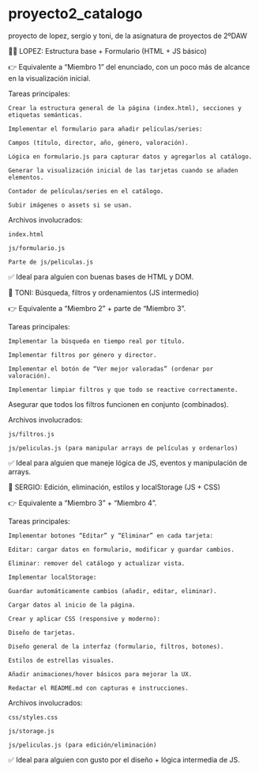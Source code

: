 # proyecto2_catalogo
proyecto de lopez, sergio y toni, de la asignatura de proyectos de 2ºDAW

🧑‍💻 LOPEZ: Estructura base + Formulario (HTML + JS básico)
  
  👉 Equivalente a “Miembro 1” del enunciado, con un poco más de alcance en la visualización inicial.
  
  Tareas principales:
  
    Crear la estructura general de la página (index.html), secciones y etiquetas semánticas.
    
    Implementar el formulario para añadir películas/series:
    
    Campos (título, director, año, género, valoración).
    
    Lógica en formulario.js para capturar datos y agregarlos al catálogo.
    
    Generar la visualización inicial de las tarjetas cuando se añaden elementos.
    
    Contador de películas/series en el catálogo.
    
    Subir imágenes o assets si se usan.
  
  Archivos involucrados:
  
    index.html
    
    js/formulario.js
    
    Parte de js/peliculas.js

✅ Ideal para alguien con buenas bases de HTML y DOM.

🧠 TONI: Búsqueda, filtros y ordenamientos (JS intermedio)

👉 Equivalente a “Miembro 2” + parte de “Miembro 3”.

  Tareas principales:
  
    Implementar la búsqueda en tiempo real por título.
    
    Implementar filtros por género y director.
    
    Implementar el botón de “Ver mejor valoradas” (ordenar por valoración).
    
    Implementar limpiar filtros y que todo se reactive correctamente.
  
  Asegurar que todos los filtros funcionen en conjunto (combinados).
  
  Archivos involucrados:
  
    js/filtros.js
    
    js/peliculas.js (para manipular arrays de películas y ordenarlos)

✅ Ideal para alguien que maneje lógica de JS, eventos y manipulación de arrays.

🎨 SERGIO: Edición, eliminación, estilos y localStorage (JS + CSS)

👉 Equivalente a “Miembro 3” + “Miembro 4”.

  Tareas principales:
  
    Implementar botones “Editar” y “Eliminar” en cada tarjeta:
    
    Editar: cargar datos en formulario, modificar y guardar cambios.
    
    Eliminar: remover del catálogo y actualizar vista.
    
    Implementar localStorage:
    
    Guardar automáticamente cambios (añadir, editar, eliminar).
    
    Cargar datos al inicio de la página.
    
    Crear y aplicar CSS (responsive y moderno):
    
    Diseño de tarjetas.
    
    Diseño general de la interfaz (formulario, filtros, botones).
    
    Estilos de estrellas visuales.
    
    Añadir animaciones/hover básicos para mejorar la UX.
    
    Redactar el README.md con capturas e instrucciones.
  
  Archivos involucrados:
  
    css/styles.css
    
    js/storage.js
    
    js/peliculas.js (para edición/eliminación)

✅ Ideal para alguien con gusto por el diseño + lógica intermedia de JS.
